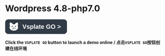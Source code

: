 # Wordpress 4.8-php7.0

<a href="https://www.vsplate.com/?docker-compose=https://github.com/vsplate/dcenvs/wordpress/4.8-php7.0"><img alt="VSPLATE GO" src="https://raw.githubusercontent.com/vsplate/images/master/vsgo_btn.png" width="200px"></a>

**Click the `VSPLATE GO` button to launch a demo online / 点击`VSPLATE GO`按钮创建在线环境**